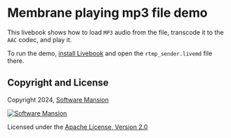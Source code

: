 # Membrane playing mp3 file demo

This livebook shows how to load `MP3` audio from the file, transcode it to the `AAC` codec, and play it.

To run the demo, [install Livebook](https://livebook.dev/#install) and open the `rtmp_sender.livemd` file there.

## Copyright and License

Copyright 2024, [Software Mansion](https://swmansion.com/?utm_source=git&utm_medium=readme&utm_campaign=membrane)

[![Software Mansion](https://docs.membrane.stream/static/logo/swm_logo_readme.png)](https://swmansion.com/?utm_source=git&utm_medium=readme&utm_campaign=membrane)

Licensed under the [Apache License, Version 2.0](LICENSE)
